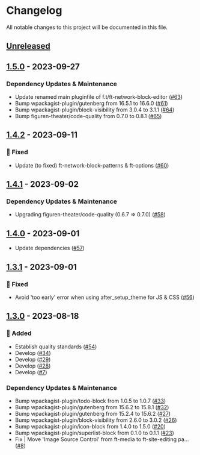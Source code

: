 # Changelog

All notable changes to this project will be documented in this file.

## [Unreleased](https://github.com/figuren-theater/ft-site-editing/compare/1.5.0...HEAD)

## [1.5.0](https://github.com/figuren-theater/ft-site-editing/compare/1.4.2...1.5.0) - 2023-09-27

### Dependency Updates & Maintenance

- Update renamed main pluginfile of f.t/ft-network-block-editor ([#63](https://github.com/figuren-theater/ft-site-editing/pull/63))
- Bump wpackagist-plugin/gutenberg from 16.5.1 to 16.6.0 ([#61](https://github.com/figuren-theater/ft-site-editing/pull/61))
- Bump wpackagist-plugin/block-visibility from 3.0.4 to 3.1.1 ([#64](https://github.com/figuren-theater/ft-site-editing/pull/64))
- Bump figuren-theater/code-quality from 0.7.0 to 0.8.1 ([#65](https://github.com/figuren-theater/ft-site-editing/pull/65))

## [1.4.2](https://github.com/figuren-theater/ft-site-editing/compare/1.4.1...1.4.2) - 2023-09-11

### 🐛 Fixed

- Update (to fixed) ft-network-block-patterns & ft-options ([#60](https://github.com/figuren-theater/ft-site-editing/pull/60))

## [1.4.1](https://github.com/figuren-theater/ft-site-editing/compare/1.4.0...1.4.1) - 2023-09-02

### Dependency Updates & Maintenance

- Upgrading figuren-theater/code-quality (0.6.7 => 0.7.0) ([#58](https://github.com/figuren-theater/ft-site-editing/pull/58))

## [1.4.0](https://github.com/figuren-theater/ft-site-editing/compare/1.3.1...1.4.0) - 2023-09-01

- Update dependencies ([#57](https://github.com/figuren-theater/ft-site-editing/pull/57))

## [1.3.1](https://github.com/figuren-theater/ft-site-editing/compare/1.3.0...1.3.1) - 2023-09-01

### 🐛 Fixed

- Avoid 'too early' error when using after_setup_theme for JS & CSS ([#56](https://github.com/figuren-theater/ft-site-editing/pull/56))

## [1.3.0](https://github.com/figuren-theater/ft-site-editing/compare/1.2.2...1.3.0) - 2023-08-18

### 🚀 Added

- Establish quality standards ([#54](https://github.com/figuren-theater/ft-site-editing/pull/54))
- Develop ([#34](https://github.com/figuren-theater/ft-site-editing/pull/34))
- Develop ([#29](https://github.com/figuren-theater/ft-site-editing/pull/29))
- Develop ([#28](https://github.com/figuren-theater/ft-site-editing/pull/28))
- Develop ([#7](https://github.com/figuren-theater/ft-site-editing/pull/7))

### Dependency Updates & Maintenance

- Bump wpackagist-plugin/todo-block from 1.0.5 to 1.0.7 ([#33](https://github.com/figuren-theater/ft-site-editing/pull/33))
- Bump wpackagist-plugin/gutenberg from 15.6.2 to 15.8.1 ([#32](https://github.com/figuren-theater/ft-site-editing/pull/32))
- Bump wpackagist-plugin/gutenberg from 15.2.4 to 15.6.2 ([#27](https://github.com/figuren-theater/ft-site-editing/pull/27))
- Bump wpackagist-plugin/block-visibility from 2.6.0 to 3.0.2 ([#26](https://github.com/figuren-theater/ft-site-editing/pull/26))
- Bump wpackagist-plugin/icon-block from 1.4.0 to 1.5.0 ([#20](https://github.com/figuren-theater/ft-site-editing/pull/20))
- Bump wpackagist-plugin/superlist-block from 0.1.0 to 0.1.1 ([#23](https://github.com/figuren-theater/ft-site-editing/pull/23))
- Fix | Move 'Image Source Control' from ft-media to ft-site-editing pa… ([#8](https://github.com/figuren-theater/ft-site-editing/pull/8))
